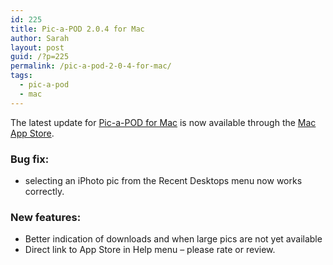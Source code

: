 ```yaml
---
id: 225
title: Pic-a-POD 2.0.4 for Mac
author: Sarah
layout: post
guid: /?p=225
permalink: /pic-a-pod-2-0-4-for-mac/
tags:
  - pic-a-pod
  - mac
---
```

The latest update for [Pic-a-POD for Mac][1] is now available through the <a href="http://itunes.apple.com/app/pic-a-pod/id477909802?mt=12&uo=4" target="_blank">Mac App Store</a>.

### Bug fix:

  * selecting an iPhoto pic from the Recent Desktops menu now works correctly.

### New features:

  * Better indication of downloads and when large pics are not yet available
  * Direct link to App Store in Help menu &#8211; please rate or review.

 [1]: http://www.picapod.com/